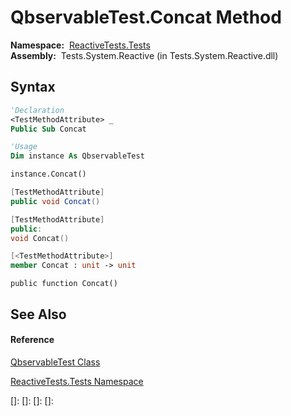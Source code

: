 # QbservableTest.Concat Method

**Namespace:**  [ReactiveTests.Tests](ReactiveTests.Tests\ReactiveTests.Tests.md)  
**Assembly:**  Tests.System.Reactive (in Tests.System.Reactive.dll)

## Syntax

```vb
'Declaration
<TestMethodAttribute> _
Public Sub Concat
```

```vb
'Usage
Dim instance As QbservableTest

instance.Concat()
```

```csharp
[TestMethodAttribute]
public void Concat()
```

```c++
[TestMethodAttribute]
public:
void Concat()
```

```fsharp
[<TestMethodAttribute>]
member Concat : unit -> unit 
```

```jscript
public function Concat()
```

## See Also

#### Reference

[QbservableTest Class](QbservableTest\QbservableTest.md)

[ReactiveTests.Tests Namespace](ReactiveTests.Tests\ReactiveTests.Tests.md)

[]: 
[]: 
[]: 
[]: 